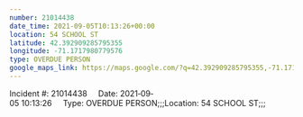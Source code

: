 ```yaml
---
number: 21014438
date_time: 2021-09-05T10:13:26+00:00
location: 54 SCHOOL ST
latitude: 42.392909285795355
longitude: -71.1717980779576
type: OVERDUE PERSON
google_maps_link: https://maps.google.com/?q=42.392909285795355,-71.1717980779576
---
```


Incident #: 21014438     Date: 2021‐09‐05 10:13:26     Type: OVERDUE PERSON;;;Location: 54 SCHOOL ST;;;
